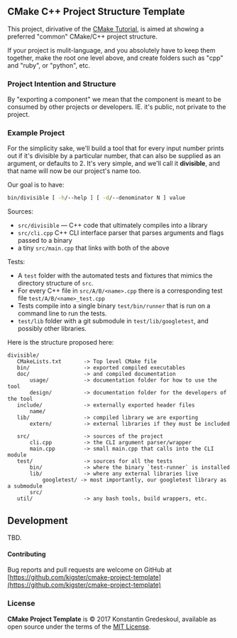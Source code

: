 ## CMake C++ Project Structure Template

This project, dirivative of the [CMake Tutorial](https://cmake.org/cmake-tutorial/), is aimed at showing a preferred "common" CMake/C++ project structure.

If your project is mulit-language, and you absolutely have to keep them together, make the root one level above, and create folders such as "cpp" and "ruby", or "python", etc.

### Project Intention and Structure

By "exporting a component" we mean that the component is meant to be consumed by other projects or developers. IE. it's public, not private to the project.

### Example Project

For the simplicity sake, we'll build a tool that for every input number prints out if it's divisible by a particular number, that can also be supplied as an argument, or defaults to 2. It's very simple, and we'll call it **divisible**, and that name will now be our project's name too.

Our goal is to have:


```bash
bin/divisible [ -h/--help ] [ -d/--denominator N ] value
```

Sources:

 * `src/divisible` — C++ code that ultimately compiles into a library
 * `src/cli.cpp` C++ CLI interface parser that parses arguments and flags passed to a binary
 * a tiny `src/main.cpp` that links with both of the above
 
Tests: 


 * A `test` folder with the automated tests and fixtures that mimics the directory structure of `src`.
 * For every C++ file in `src/A/B/<name>.cpp` there is a corresponding test file `test/A/B/<name>_test.cpp`
 * Tests compile into a single binary `test/bin/runner` that is run on a command line to run the tests.
 * `test/lib` folder with a git submodule in `test/lib/googletest`, and possibly other libraries.
 
 
Here is the structure proposed here:
 

```
divisible/ 
   CMakeLists.txt       -> Top level CMake file
   bin/                 -> exported compiled executables
   doc/                 -> and compiled documentation
       usage/           -> documentation folder for how to use the tool
       design/          -> documentation folder for the developers of the tool
   include/             -> externally exported header files
       name/
   lib/                 -> compiled library we are exporting
       extern/          -> external libraries if they must be included
      
   src/                 -> sources of the project
       cli.cpp          -> the CLI argument parser/wrapper
       main.cpp         -> small main.cpp that calls into the CLI module
   test/                -> sources for all the tests
       bin/             -> where the binary `test-runner` is installed
       lib/             -> where any external libraries live
           googletest/ -> most importantly, our googletest library as a submodule
       src/
   util/                -> any bash tools, build wrappers, etc.
```


 
## Development

TBD. 

#### Contributing

Bug reports and pull requests are welcome on GitHub at [https://github.com/kigster/cmake-project-template](https://github.com/kigster/cmake-project-template)

### License

**CMake Project Template** is &copy; 2017 Konstantin Gredeskoul, available as open source under the terms of the [MIT License](http://opensource.org/licenses/MIT). 
